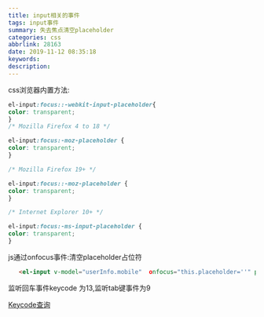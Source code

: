 ```yaml
---
title: input相关的事件
tags: input事件
summary: 失去焦点清空placeholder
categories: css
abbrlink: 28163
date: 2019-11-12 08:35:18
keywords:
description:
---
```


css浏览器内置方法:

```css
el-input:focus::-webkit-input-placeholder{
color: transparent;
}
/* Mozilla Firefox 4 to 18 */

el-input:focus:-moz-placeholder {
color: transparent;
}

/* Mozilla Firefox 19+ */

el-input:focus::-moz-placeholder {
color: transparent;
}

/* Internet Explorer 10+ */

el-input:focus:-ms-input-placeholder {
color: transparent;
}
```

js通过onfocus事件:清空placeholder占位符

```html
   <el-input v-model="userInfo.mobile"  οnfocus="this.placeholder=''" placeholder="sw-6512-6988-8778" style="width: 220px" />

```

监听回车事件keycode 为13,监听tab键事件为9

[Keycode查询](http://www.atoolbox.net/Tool.php?Id=815)